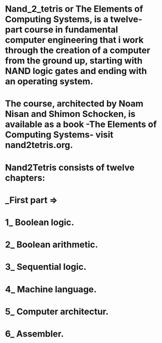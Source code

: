 # Nand_2_tetris or The Elements of Computing Systems, is a twelve-part course in fundamental computer engineering that i work through the creation of a computer from the ground up, starting with NAND logic gates and ending with an operating system.
# The course, architected by Noam Nisan and Shimon Schocken, is available as a book -The Elements of Computing Systems- visit nand2tetris.org.

# Nand2Tetris consists of twelve chapters:
# _First part =>
# 1_    Boolean logic.
# 2_    Boolean arithmetic.
# 3_    Sequential logic.
# 4_    Machine language.
# 5_    Computer architectur.
# 6_    Assembler.
